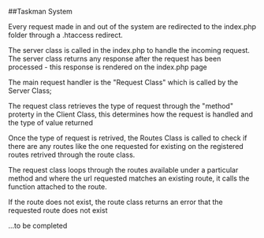 ##Taskman System

Every request made in and out of the system are redirected to the index.php folder through a .htaccess redirect.

The server class is called in the index.php to handle the incoming request. The server class returns any response after the request has been processed - this response is rendered on the index.php page

The main request handler is the "Request Class" which is called by the Server Class;

The request class retrieves the type of request through the "method" proterty in the Client Class, this determines how the request is handled and the type of value returned

Once the type of request is retrived, the Routes Class is called to check if there are any routes like the one requested for existing on the registered routes retrived through the route class.

The request class loops through the routes available under a particular method and where the url requested matches an existing route, it calls the function attached to the route.

If the route does not exist, the route class returns an error that the requested route does not exist 

...to be completed




